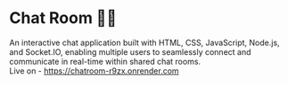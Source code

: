 # Chat Room 🧑‍💻
An interactive chat application built with HTML, CSS, JavaScript, Node.js, and Socket.IO, enabling multiple users to seamlessly connect and communicate in real-time within shared chat rooms. <br>
Live on - https://chatroom-r9zx.onrender.com
